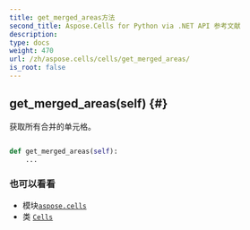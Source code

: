 ```yaml
---
title: get_merged_areas方法
second_title: Aspose.Cells for Python via .NET API 参考文献
description:
type: docs
weight: 470
url: /zh/aspose.cells/cells/get_merged_areas/
is_root: false
---
```

##  get_merged_areas(self) {#}
获取所有合并的单元格。



```python

def get_merged_areas(self):
    ...
```





### 也可以看看
* 模块[`aspose.cells`](../../)
* 类 [`Cells`](/cells/python-net/zh/aspose.cells/cells)
